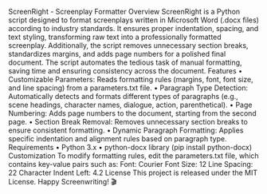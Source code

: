 ScreenRight - Screenplay Formatter
Overview
ScreenRight is a Python script designed to format screenplays written in Microsoft Word (.docx files) according to industry standards. It ensures proper indentation, spacing, and text styling, transforming raw text into a professionally formatted screenplay. Additionally, the script removes unnecessary section breaks, standardizes margins, and adds page numbers for a polished final document. The script automates the tedious task of manual formatting, saving time and ensuring consistency across the document.
Features
•	Customizable Parameters: Reads formatting rules (margins, font, font size, and line spacing) from a parameters.txt file.
•	Paragraph Type Detection: Automatically detects and formats different types of paragraphs (e.g., scene headings, character names, dialogue, action, parenthetical).
•	Page Numbering: Adds page numbers to the document, starting from the second page.
•	Section Break Removal: Removes unnecessary section breaks to ensure consistent formatting.
•	Dynamic Paragraph Formatting: Applies specific indentation and alignment rules based on paragraph type.
Requirements
•	Python 3.x
•	python-docx library (pip install python-docx)
Customization
To modify formatting rules, edit the parameters.txt file, which contains key-value pairs such as:
Font: Courier
Font Size: 12
Line Spacing: 22
Character Indent Left: 4.2
License
This project is released under the MIT License.
Happy Screenwriting! 🎬

